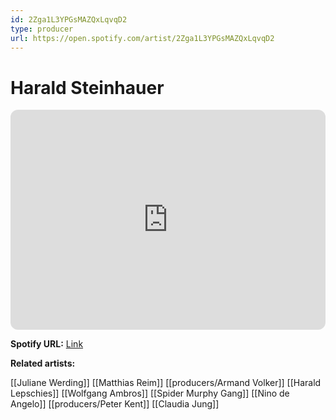 ```yaml
---
id: 2Zga1L3YPGsMAZQxLqvqD2
type: producer
url: https://open.spotify.com/artist/2Zga1L3YPGsMAZQxLqvqD2
---
```

# Harald Steinhauer

<iframe style="border-radius:12px" src="https://open.spotify.com/embed/artist/2Zga1L3YPGsMAZQxLqvqD2" width="100%" height="352" frameBorder="0" allowfullscreen="" allow="autoplay; clipboard-write; encrypted-media; fullscreen; picture-in-picture" loading="lazy"></iframe>

**Spotify URL:** [Link](https://open.spotify.com/artist/2Zga1L3YPGsMAZQxLqvqD2)

**Related artists:**

[[Juliane Werding]]
[[Matthias Reim]]
[[producers/Armand Volker]]
[[Harald Lepschies]]
[[Wolfgang Ambros]]
[[Spider Murphy Gang]]
[[Nino de Angelo]]
[[producers/Peter Kent]]
[[Claudia Jung]]
